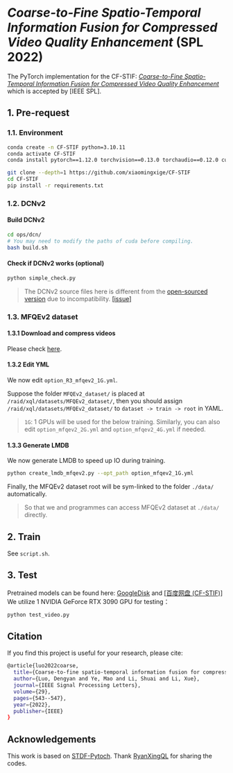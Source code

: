 ﻿# *Coarse-to-Fine Spatio-Temporal Information Fusion for Compressed Video Quality Enhancement* (SPL 2022)
The PyTorch implementation for the CF-STIF: *[Coarse-to-Fine Spatio-Temporal Information Fusion for Compressed Video Quality Enhancement](https://drive.google.com/file/d/1RlFVFvP-VUMXgbbUHjLAmWarl4sEuCUR/view)* which is accepted by [IEEE SPL].
## 1. Pre-request
### 1.1. Environment
```bash
conda create -n CF-STIF python=3.10.11
conda activate CF-STIF
conda install pytorch==1.12.0 torchvision==0.13.0 torchaudio==0.12.0 cudatoolkit=11.3 -c pytorch

git clone --depth=1 https://github.com/xiaomingxige/CF-STIF
cd CF-STIF
pip install -r requirements.txt
```
### 1.2. DCNv2
#### Build DCNv2

```bash
cd ops/dcn/
# You may need to modify the paths of cuda before compiling.
bash build.sh
```
#### Check if DCNv2 works (optional)

```bash
python simple_check.py
```
> The DCNv2 source files here is different from the [open-sourced version](https://github.com/chengdazhi/Deformable-Convolution-V2-PyTorch) due to incompatibility. [[issue]](https://github.com/open-mmlab/mmediting/issues/84#issuecomment-644974315)

### 1.3. MFQEv2 dataset
#### 1.3.1 Download and compress videos
Please check [here](https://github.com/ryanxingql/mfqev2.0/wiki/MFQEv2-Dataset).
#### 1.3.2 Edit YML

We now edit `option_R3_mfqev2_1G.yml`.

Suppose the folder `MFQEv2_dataset/` is placed at `/raid/xql/datasets/MFQEv2_dataset/`, then you should assign `/raid/xql/datasets/MFQEv2_dataset/` to `dataset -> train -> root` in YAML.


> `1G`: 1 GPUs will be used for the below training. 
> Similarly, you can also edit `option_mfqev2_2G.yml` and `option_mfqev2_4G.yml` if needed.

#### 1.3.3 Generate LMDB

We now generate LMDB to speed up IO during training.

```bash
python create_lmdb_mfqev2.py --opt_path option_mfqev2_1G.yml
```


Finally, the MFQEv2 dataset root will be sym-linked to the folder `./data/` automatically.

> So that we and programmes can access MFQEv2 dataset at `./data/` directly.
## 2. Train
See `script.sh`.
## 3. Test

Pretrained models can be found here: [GoogleDisk](https://github.com/ryanxingql/stdf-pytorch/releases) and [[百度网盘 (CF-STIF)]](https://pan.baidu.com/s/1I-c95lJYLNmIQALzqelWYA)
We utilize 1 NVIDIA GeForce RTX 3090 GPU for testing：

```bash
python test_video.py
```
## Citation
If you find this project is useful for your research, please cite:

```bash
@article{luo2022coarse,
  title={Coarse-to-fine spatio-temporal information fusion for compressed video quality enhancement},
  author={Luo, Dengyan and Ye, Mao and Li, Shuai and Li, Xue},
  journal={IEEE Signal Processing Letters},
  volume={29},
  pages={543--547},
  year={2022},
  publisher={IEEE}
}
```
## Acknowledgements
This work is based on [STDF-Pytoch](https://github.com/ryanxingql/stdf-pytorch). Thank [RyanXingQL](https://github.com/RyanXingQL) for sharing the codes.
